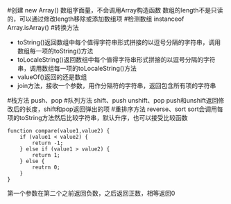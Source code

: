 #创建
new Array()
数组字面量，不会调用Array构造函数
数组的length不是只读的，可以通过修改length移除或添加数组项
#检测数组
instanceof
Array.isArray()
#转换方法
*    toString()返回数组中每个值得字符串形式拼接的以逗号分隔的字符串，调用数组每一项的toString()方法
*    toLocaleString()返回数组中每个值得字符串形式拼接的以逗号分隔的字符串，调用数组每一项的toLocaleString()方法
*    valueOf()返回的还是数组
*    join方法，接收一个参数，用作分隔符的字符串，返回包含所有项的字符串

#栈方法
push、pop
#队列方法
shift、push
unshift、pop
push和unshift返回修改后的长度，shift和pop返回弹出的项
#重排序方法
reverse、sort
sort会调用每项的toString方法然后比较字符串，默认升序，也可以接受比较函数
```
function compare(value1,value2) {
    if (value1 < value2) {
        return -1;
    } else if (value1 > value2) {
        return 1;
    } else {
        reutrn 0;
    }
}
```
第一个参数在第二个之前返回负数，之后返回正数，相等返回0



